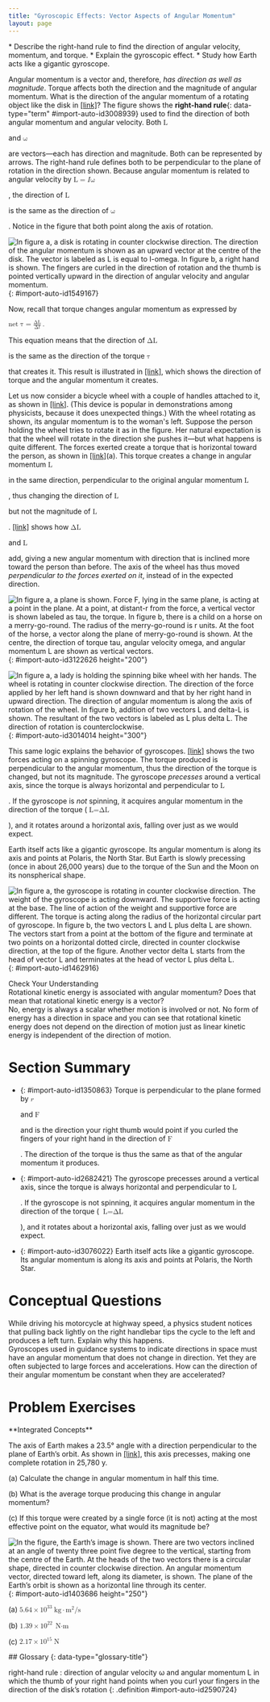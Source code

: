 ```yaml
---
title: "Gyroscopic Effects: Vector Aspects of Angular Momentum"
layout: page
---
```



<div data-type="abstract" markdown="1">
* Describe the right-hand rule to find the direction of angular velocity, momentum, and torque.
* Explain the gyroscopic effect.
* Study how Earth acts like a gigantic gyroscope.

</div>

Angular momentum is a vector and, therefore, *has direction as well as magnitude*. Torque affects both the direction and the magnitude of angular momentum. What is the direction of the angular momentum of a rotating object like the disk in [\[link\]](#import-auto-id1549167)? The figure shows the **right-hand rule**{: data-type="term" #import-auto-id3008939} used to find the direction of both angular momentum and angular velocity. Both <math xmlns="http://www.w3.org/1998/Math/MathML"><semantics><mrow><mrow><mtext mathvariant="bold">L</mtext></mrow><mrow /></mrow><annotation encoding="StarMath 5.0"> size 12{L} {}</annotation></semantics></math>

 and <math xmlns="http://www.w3.org/1998/Math/MathML"><semantics><mrow><mrow><mtext mathvariant="bold">ω</mtext></mrow><mrow /></mrow><annotation encoding="StarMath 5.0"> size 12{ω} {}</annotation></semantics></math>

 are vectors—each has direction and magnitude. Both can be represented by arrows. The right-hand rule defines both to be perpendicular to the plane of rotation in the direction shown. Because angular momentum is related to angular velocity by <math xmlns="http://www.w3.org/1998/Math/MathML"><semantics><mrow><mrow><mrow><mtext mathvariant="bold">L</mtext><mo stretchy="false">=</mo><mi fontstyle="italic">I</mi><mtext mathvariant="bold">ω</mtext></mrow></mrow><mrow /></mrow><annotation encoding="StarMath 5.0"> size 12{L=Iω} {}</annotation></semantics></math>

, the direction of <math xmlns="http://www.w3.org/1998/Math/MathML"><semantics><mrow><mrow><mtext mathvariant="bold">L</mtext></mrow><mrow /></mrow><annotation encoding="StarMath 5.0"> size 12{L} {}</annotation></semantics></math>

 is the same as the direction of <math xmlns="http://www.w3.org/1998/Math/MathML"><semantics><mrow><mrow><mtext mathvariant="bold">ω</mtext></mrow><mrow /></mrow><annotation encoding="StarMath 5.0"> size 12{ω} {}</annotation></semantics></math>

. Notice in the figure that both point along the axis of rotation.

![In figure a, a disk is rotating in counter clockwise direction. The direction of the angular momentum is shown as an upward vector at the centre of the disk. The vector is labeled as L is equal to I-omega. In figure b, a right hand is shown. The fingers are curled in the direction of rotation and the thumb is pointed vertically upward in the direction of angular velocity and angular momentum.](../resources/Figure_11_07_01a.jpg "Figure (a) shows a disk is rotating counterclockwise when viewed from above. Figure (b) shows the right-hand rule. The direction of angular velocity &#10; &#10;  &#x3C9; &#10; &#10; size and angular momentum &#10; &#10;  L &#10; &#10; are defined to be the direction in which the thumb of your right hand points when you curl your fingers in the direction of the disk&#x2019;s rotation as shown."){: #import-auto-id1549167}



Now, recall that torque changes angular momentum as expressed by

<div data-type="equation" class="equation" id="eip-1000">
<math xmlns="http://www.w3.org/1998/Math/MathML"><semantics><mrow><mtext>net </mtext><mspace width="0.25em" /><mtext mathvariant="bold">τ</mtext><mo stretchy="false">=</mo><mfrac> <mrow> <mtext>Δ</mtext> <mtext mathvariant="bold">L</mtext> </mrow> <mrow> <mtext>Δ</mtext> <mi fontstyle="italic">t</mi> </mrow> </mfrac><mo>.</mo></mrow><annotation encoding="StarMath 5.0"> size 12{"net "τ= { {ΔL} over {Δt} } } {}</annotation></semantics></math>
</div>

This equation means that the direction of <math xmlns="http://www.w3.org/1998/Math/MathML"><semantics><mrow><mrow> <mtext>Δ</mtext> <mtext mathvariant="bold">L</mtext> </mrow><mrow /></mrow><annotation encoding="StarMath 5.0"> size 12{ΔL} {}</annotation></semantics></math>

 is the same as the direction of the torque <math xmlns="http://www.w3.org/1998/Math/MathML"><semantics><mrow><mrow><mtext mathvariant="bold">τ</mtext></mrow><mrow /></mrow><annotation encoding="StarMath 5.0"> size 12{τ} {}</annotation></semantics></math>

 that creates it. This result is illustrated in [\[link\]](#import-auto-id3122626), which shows the direction of torque and the angular momentum it creates.

Let us now consider a bicycle wheel with a couple of handles attached to it, as shown in [\[link\]](#import-auto-id3014014). (This device is popular in demonstrations among physicists, because it does unexpected things.) With the wheel rotating as shown, its angular momentum is to the woman\'s left. Suppose the person holding the wheel tries to rotate it as in the figure. Her natural expectation is that the wheel will rotate in the direction she pushes it—but what happens is quite different. The forces exerted create a torque that is horizontal toward the person, as shown in [\[link\]](#import-auto-id3014014)(a). This torque creates a change in angular momentum <math xmlns="http://www.w3.org/1998/Math/MathML"><semantics><mrow><mrow><mtext mathvariant="bold">L</mtext></mrow><mrow /></mrow><annotation encoding="StarMath 5.0"> size 12{L} {}</annotation></semantics></math>

 in the same direction, perpendicular to the original angular momentum <math xmlns="http://www.w3.org/1998/Math/MathML"><semantics><mrow><mrow><mtext mathvariant="bold">L</mtext></mrow><mrow /></mrow><annotation encoding="StarMath 5.0"> size 12{L} {}</annotation></semantics></math>

, thus changing the direction of <math xmlns="http://www.w3.org/1998/Math/MathML"><semantics><mrow><mrow><mtext mathvariant="bold">L</mtext></mrow><mrow /></mrow><annotation encoding="StarMath 5.0"> size 12{L} {}</annotation></semantics></math>

 but not the magnitude of <math xmlns="http://www.w3.org/1998/Math/MathML"><semantics><mrow><mrow><mtext mathvariant="bold">L</mtext></mrow><mrow /></mrow><annotation encoding="StarMath 5.0"> size 12{L} {}</annotation></semantics></math>

. [\[link\]](#import-auto-id3014014) shows how <math xmlns="http://www.w3.org/1998/Math/MathML"><semantics><mrow><mrow><mtext>Δ</mtext><mtext mathvariant="bold">L</mtext></mrow><mrow /></mrow><annotation encoding="StarMath 5.0"> size 12{ΔL} {}</annotation></semantics></math>

 and <math xmlns="http://www.w3.org/1998/Math/MathML"><semantics><mrow><mrow><mtext mathvariant="bold">L</mtext></mrow><mrow /></mrow><annotation encoding="StarMath 5.0"> size 12{L} {}</annotation></semantics></math>

 add, giving a new angular momentum with direction that is inclined more toward the person than before. The axis of the wheel has thus moved *perpendicular to the forces exerted on it*, instead of in the expected direction.

![In figure a, a plane is shown. Force F, lying in the same plane, is acting at a point in the plane. At a point, at distant-r from the force, a vertical vector is shown labeled as tau, the torque. In figure b, there is a child on a horse on a merry-go-round. The radius of the merry-go-round is r units. At the foot of the horse, a vector along the plane of merry-go-round is shown. At the centre, the direction of torque tau, angular velocity omega, and angular momentum L are shown as vertical vectors.](../resources/Figure_11_07_02a.jpg "In figure (a), the torque is perpendicular to the plane formed by r size 12{r} {} and F size 12{F} {} and is the direction your right thumb would point to if you curled your fingers in the direction of F size 12{F} {}. Figure (b) shows that the direction of the torque is the same as that of the angular momentum it produces."){: #import-auto-id3122626 height="200"}



![In figure a, a lady is holding the spinning bike wheel with her hands. The wheel is rotating in counter clockwise direction. The direction of the force applied by her left hand is shown downward and that by her right hand in upward direction. The direction of angular momentum is along the axis of rotation of the wheel. In figure b, addition of two vectors L and delta-L is shown. The resultant of the two vectors is labeled as L plus delta L. The direction of rotation is counterclockwise.](../resources/Figure_11_07_03a.jpg "In figure (a), a person holding the spinning bike wheel lifts it with her right hand and pushes down with her left hand in an attempt to rotate the wheel. This action creates a torque directly toward her. This torque causes a change in angular momentum &#10;&#10; &#10;&#10;&#x394;&#10;  L &#10; &#10; in exactly the same direction. Figure (b) shows a vector diagram depicting how &#10;&#10; &#10;&#10;&#x394;&#10;  L &#10; &#10; and &#10;&#10; &#10;&#10;  L &#10; &#10; add, producing a new angular momentum pointing more toward the person. The wheel moves toward the person, perpendicular to the forces she exerts on it."){: #import-auto-id3014014 height="300"}



This same logic explains the behavior of gyroscopes. [\[link\]](#import-auto-id1462916) shows the two forces acting on a spinning gyroscope. The torque produced is perpendicular to the angular momentum, thus the direction of the torque is changed, but not its magnitude. The gyroscope *precesses* around a vertical axis, since the torque is always horizontal and perpendicular to <math xmlns="http://www.w3.org/1998/Math/MathML"><semantics><mrow><mrow><mtext mathvariant="bold">L</mtext></mrow><mrow /></mrow><annotation encoding="StarMath 5.0"> size 12{L} {}</annotation></semantics></math>

. If the gyroscope is *not* spinning, it acquires angular momentum in the direction of the torque (<math xmlns="http://www.w3.org/1998/Math/MathML"><semantics><mrow><mrow><mrow><mtext mathvariant="bold">L</mtext><mo stretchy="false">=</mo><mrow><mtext>Δ</mtext><mtext mathvariant="bold">L</mtext></mrow></mrow></mrow><mrow /></mrow><annotation encoding="StarMath 5.0"> size 12{L=ΔL} {}</annotation></semantics></math>

), and it rotates around a horizontal axis, falling over just as we would expect.

Earth itself acts like a gigantic gyroscope. Its angular momentum is along its axis and points at Polaris, the North Star. But Earth is slowly precessing (once in about 26,000 years) due to the torque of the Sun and the Moon on its nonspherical shape.

![In figure a, the gyroscope is rotating in counter clockwise direction. The weight of the gyroscope is acting downward. The supportive force is acting at the base. The line of action of the weight and supportive force are different. The torque is acting along the radius of the horizontal circular part of gyroscope. In figure b, the two vectors L and L plus delta L are shown. The vectors start from a point at the bottom of the figure and terminate at two points on a horizontal dotted circle, directed in counter clockwise direction, at the top of the figure. Another vector delta L starts from the head of vector L and terminates at the head of vector L plus delta L.](../resources/Figure_11_07_04a.jpg "As seen in figure (a), the forces on a spinning gyroscope are its weight and the supporting force from the stand. These forces create a horizontal torque on the gyroscope, which create a change in angular momentum &#x394;L size 12{L} {} that is also horizontal. In figure (b), &#x394;L  size 12{L} {} and L  size 12{L} {} add to produce a new angular momentum with the same magnitude, but different direction, so that the gyroscope precesses in the direction shown instead of falling over."){: #import-auto-id1462916}



<div data-type="exercise" class="exercise" data-element-type="check-understanding" data-label="">
<div data-type="title">
Check Your Understanding
</div>
<div data-type="problem" class="problem" markdown="1">
Rotational kinetic energy is associated with angular momentum? Does that mean that rotational kinetic energy is a vector?

</div>
<div data-type="solution" class="solution" data-print-placement="here" markdown="1">
No, energy is always a scalar whether motion is involved or not. No form of energy has a direction in space and you can see that rotational kinetic energy does not depend on the direction of motion just as linear kinetic energy is independent of the direction of motion.

</div>
</div>

# Section Summary

* {: #import-auto-id1350863} Torque is perpendicular to the plane formed by
  <math xmlns="http://www.w3.org/1998/Math/MathML"><semantics><mrow><mrow><mi>r</mi></mrow><mrow /></mrow><annotation encoding="StarMath 5.0"> size 12{r} {}</annotation></semantics></math>
  
  and
  <math xmlns="http://www.w3.org/1998/Math/MathML"><semantics><mrow><mrow><mtext mathvariant="bold">F</mtext></mrow><mrow /></mrow><annotation encoding="StarMath 5.0"> size 12{F} {}</annotation></semantics></math>
  
  and is the direction your right thumb would point if you curled the fingers of your right hand in the direction of
  <math xmlns="http://www.w3.org/1998/Math/MathML"><semantics><mrow><mrow><mtext mathvariant="bold">F</mtext> </mrow><mrow /></mrow><annotation encoding="StarMath 5.0"> size 12{F} {}</annotation></semantics></math>
  
  . The direction of the torque is thus the same as that of the angular momentum it produces.
* {: #import-auto-id2682421} The gyroscope precesses around a vertical axis, since the torque is always horizontal and perpendicular to
  <math xmlns="http://www.w3.org/1998/Math/MathML"><semantics><mrow><mrow><mtext mathvariant="bold">L</mtext> </mrow><mrow /></mrow><annotation encoding="StarMath 5.0"> size 12{L} {}</annotation></semantics></math>
  
  . If the gyroscope is not spinning, it acquires angular momentum in the direction of the torque (
  <math xmlns="http://www.w3.org/1998/Math/MathML"><semantics><mrow><mrow><mrow><mtext mathvariant="bold">L</mtext> <mo stretchy="false">=</mo><mrow><mtext>Δ</mtext><mtext mathvariant="bold">L</mtext> </mrow></mrow></mrow><mrow /></mrow><annotation encoding="StarMath 5.0"> size 12{L=ΔL} {}</annotation></semantics></math>
  
  ), and it rotates about a horizontal axis, falling over just as we would expect.
* {: #import-auto-id3076022} Earth itself acts like a gigantic gyroscope. Its angular momentum is along its axis and points at Polaris, the North Star.

# Conceptual Questions

<div data-type="exercise" class="exercise" data-element-type="conceptual-questions">
<div data-type="problem" class="problem" markdown="1">
While driving his motorcycle at highway speed, a physics student notices that pulling back lightly on the right handlebar tips the cycle to the left and produces a left turn. Explain why this happens.

</div>
</div>

<div data-type="exercise" class="exercise" data-element-type="conceptual-questions">
<div data-type="problem" class="problem" markdown="1">
Gyroscopes used in guidance systems to indicate directions in space must have an angular momentum that does not change in direction. Yet they are often subjected to large forces and accelerations. How can the direction of their angular momentum be constant when they are accelerated?

</div>
</div>

# Problem Exercises

<div data-type="exercise" class="exercise" data-element-type="problems-exercises">
<div data-type="problem" class="problem" markdown="1">
**Integrated Concepts**

The axis of Earth makes a 23.5° angle with a direction perpendicular to the plane of Earth’s orbit. As shown in [[link]](#import-auto-id1403686), this axis precesses, making one complete rotation in 25,780 y.

(a) Calculate the change in angular momentum in half this time.

(b) What is the average torque producing this change in angular momentum?

(c) If this torque were created by a single force (it is not) acting at the most effective point on the equator, what would its magnitude be?

![In the figure, the Earth&#x2019;s image is shown. There are two vectors inclined at an angle of twenty three point five degree to the vertical, starting from the centre of the Earth. At the heads of the two vectors there is a circular shape, directed in counter clockwise direction. An angular momentum vector, directed toward left, along its diameter, is shown. The plane of the Earth&#x2019;s orbit is shown as a horizontal line through its center.](../resources/Figure_11_07_06a.jpg "The Earth&#x2019;s axis slowly precesses, always making an angle of 23.5&#xB0; with the direction perpendicular to the plane of Earth&#x2019;s orbit. The change in angular momentum for the two shown positions is quite large, although the magnitude L  size 12{L} {} is unchanged."){: #import-auto-id1403686 height="250"}



</div>
<div data-type="solution" class="solution" markdown="1">
(a) <math xmlns="http://www.w3.org/1998/Math/MathML"><semantics><mrow><mrow><mrow><mn>5</mn><mtext>.</mtext><mrow><mtext>64</mtext><mo stretchy="false">×</mo><msup><mtext>10</mtext><mrow><mtext>33</mtext></mrow></msup></mrow><mi /><mspace width="0.25em" /><mtext>kg</mtext><mo>⋅</mo><msup><mtext>m</mtext><mrow><mn>2</mn></mrow></msup><mtext>/s</mtext></mrow></mrow><mrow /></mrow><annotation encoding="StarMath 5.0"> size 12{5 "." "65" times "10" rSup { size 8{"33"} } `"kg" "." m rSup { size 8{2} } "/s"} {}</annotation></semantics></math>

(b) <math xmlns="http://www.w3.org/1998/Math/MathML"><semantics><mrow><mrow><mrow><mn>1</mn><mtext>.</mtext><mrow><mtext>39</mtext><mo stretchy="false">×</mo><msup><mtext>10</mtext><mrow><mtext>22</mtext></mrow></msup></mrow><mi /><mrow><mspace width="0.25em" /><mtext>N</mtext><mo stretchy="false">⋅</mo><mtext>m</mtext></mrow></mrow></mrow><mrow /></mrow><annotation encoding="StarMath 5.0"> size 12{1 "." "39" times "10" rSup { size 8{"22"} } `N cdot m} {}</annotation></semantics></math>

(c) <math xmlns="http://www.w3.org/1998/Math/MathML"><semantics><mrow><mrow><mrow><mn>2</mn><mtext>.</mtext><mrow><mtext>17</mtext><mo stretchy="false">×</mo><msup><mtext>10</mtext><mrow><mtext>15</mtext></mrow></msup></mrow><mi /><mspace width="0.25em" /><mtext>N</mtext></mrow></mrow><mrow /></mrow><annotation encoding="StarMath 5.0"> size 12{2 "." "18" times "10" rSup { size 8{"15"} } `N} {}</annotation></semantics></math>

</div>
</div>

<div data-type="glossary" markdown="1">
## Glossary
{: data-type="glossary-title"}

right-hand rule
: direction of angular velocity ω and angular momentum L in which the thumb of your right hand points when you curl your fingers in the direction of the disk’s rotation
{: .definition #import-auto-id2590724}

</div>


